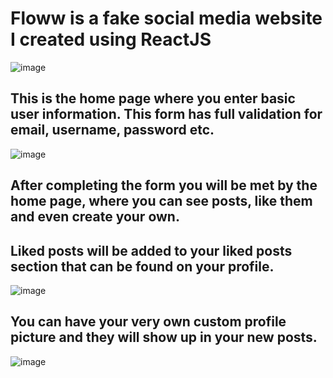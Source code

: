 # Floww is a fake social media website I created using ReactJS
![image](https://user-images.githubusercontent.com/88985587/164360025-fc961ad5-27b9-44b3-ba08-14401ab6f212.png)
## This is the home page where you enter basic user information. This form has full validation for email, username, password etc.
![image](https://user-images.githubusercontent.com/88985587/164360328-9a1f4a32-2bbd-4775-a9c2-cf4d2eb25346.png)
## After completing the form you will be met by the home page, where you can see posts, like them and even create your own.
## Liked posts will be added to your liked posts section that can be found on your profile.
![image](https://user-images.githubusercontent.com/88985587/164360729-54d15df7-890f-42d2-8ed8-8210623fbc3c.png)
## You can have your very own custom profile picture and they will show up in your new posts.
![image](https://user-images.githubusercontent.com/88985587/164360953-1f7e802a-e57b-4128-8344-e29a91f845d4.png)
